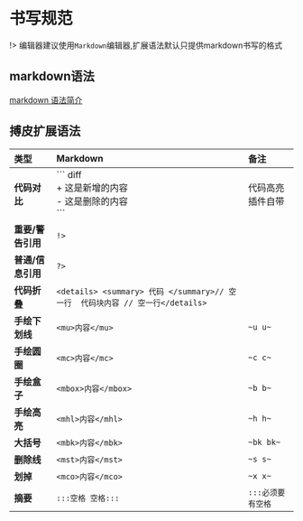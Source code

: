 # 书写规范

!> 编辑器建议使用`Markdown`编辑器,扩展语法默认只提供markdown书写的格式

## markdown语法
[markdown 语法简介](https://www.cnblogs.com/wangyang0210/p/10954213.html)


## 搏皮扩展语法
|**类型**|**Markdown**|备注|
|:-----|:-----|:-----|
|**代码对比**|\``` diff <br/> + 这是新增的内容<br/>  - 这是删除的内容 <br /> ```| 代码高亮插件自带|
|**重要/警告引用**|`!>`| |
|**普通/信息引用**|```?>```| |
|**代码折叠**| `<details> <summary> 代码 </summary>// 空一行  代码块内容 // 空一行</details>`| |
|**手绘下划线**|`<mu>内容</mu>`| `~u u~` |
|**手绘圆圈**|`<mc>内容</mc>`| `~c c~`|
|**手绘盒子**|`<mbox>内容</mbox>`| `~b b~` |
|**手绘高亮**|`<mhl>内容</mhl>`| `~h h~`|
|**大括号**|`<mbk>内容</mbk>`|`~bk bk~` |
|**删除线**|`<mst>内容</mst>`| `~s s~`|
|**划掉**|`<mco>内容</mco>`| `~x x~`|
|**摘要**|`:::空格 空格:::`|`:::必须要有空格`|
